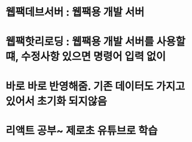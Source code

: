 # 웹팩데브서버 : 웹팩용 개발 서버
# 웹팩핫리로딩 : 웹팩용 개발 서버를 사용할 떄, 수정사항 있으면 명령어 입력 없이
# 바로 바로 반영해줌. 기존 데이터도 가지고 있어서 초기화 되지않음
# 리액트 공부~ 제로초 유튜브로 학습